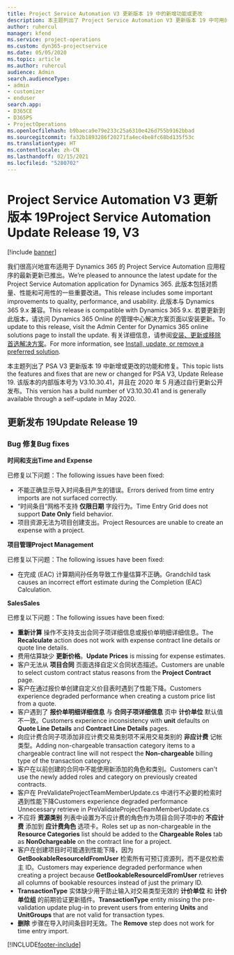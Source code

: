 ```yaml
---
title: Project Service Automation V3 更新版本 19 中的新增功能或更改
description: 本主题列出了 Project Service Automation V3 更新版本 19 中可用的功能和修复。
author: ruhercul
manager: kfend
ms.service: project-operations
ms.custom: dyn365-projectservice
ms.date: 05/05/2020
ms.topic: article
ms.author: ruhercul
audience: Admin
search.audienceType:
- admin
- customizer
- enduser
search.app:
- D365CE
- D365PS
- ProjectOperations
ms.openlocfilehash: b9baeca9e79e233c25a6310e426d755b9162bbad
ms.sourcegitcommit: fa32b1893286f20271fa4ec4be8fc68bd135f53c
ms.translationtype: HT
ms.contentlocale: zh-CN
ms.lasthandoff: 02/15/2021
ms.locfileid: "5280702"
---
```

# <a name="project-service-automation-update-release-19-v3"></a><span data-ttu-id="70197-103">Project Service Automation V3 更新版本 19</span><span class="sxs-lookup"><span data-stu-id="70197-103">Project Service Automation Update Release 19, V3</span></span>

[!include [banner](../includes/psa-now-project-operations.md)]

<span data-ttu-id="70197-104">我们很高兴地宣布适用于 Dynamics 365 的 Project Service Automation 应用程序的最新更新已推出。</span><span class="sxs-lookup"><span data-stu-id="70197-104">We’re pleased to announce the latest update for the Project Service Automation application for Dynamics 365.</span></span> <span data-ttu-id="70197-105">此版本包括对质量、性能和可用性的一些重要改进。</span><span class="sxs-lookup"><span data-stu-id="70197-105">This release includes some important improvements to quality, performance, and usability.</span></span> <span data-ttu-id="70197-106">此版本与 Dynamics 365 9.x 兼容。</span><span class="sxs-lookup"><span data-stu-id="70197-106">This release is compatible with Dynamics 365 9.x.</span></span> <span data-ttu-id="70197-107">若要更新到此版本，请访问 Dynamics 365 Online 的管理中心解决方案页面以安装更新。</span><span class="sxs-lookup"><span data-stu-id="70197-107">To update to this release, visit the Admin Center for Dynamics 365 online solutions page to install the update.</span></span> <span data-ttu-id="70197-108">有关详细信息，请参阅[安装、更新或移除首选解决方案](https://docs.microsoft.com/power-platform/admin/install-remove-preferred-solution)。</span><span class="sxs-lookup"><span data-stu-id="70197-108">For more information, see [Install, update, or remove a preferred solution](https://docs.microsoft.com/power-platform/admin/install-remove-preferred-solution).</span></span>

<span data-ttu-id="70197-109">本主题列出了 PSA V3 更新版本 19 中新增或更改的功能和修复。</span><span class="sxs-lookup"><span data-stu-id="70197-109">This topic lists the features and fixes that are new or changed for PSA V3, Update Release 19.</span></span> <span data-ttu-id="70197-110">该版本的内部版本号为 V3.10.30.41，并且在 2020 年 5 月通过自行更新公开发布。</span><span class="sxs-lookup"><span data-stu-id="70197-110">This version has a build number of V3.10.30.41 and is generally available through a self-update in May 2020.</span></span>

## <a name="update-release-19"></a><span data-ttu-id="70197-111">更新发布 19</span><span class="sxs-lookup"><span data-stu-id="70197-111">Update Release 19</span></span>

### <a name="bug-fixes"></a><span data-ttu-id="70197-112">Bug 修复</span><span class="sxs-lookup"><span data-stu-id="70197-112">Bug fixes</span></span>

<span data-ttu-id="70197-113">**时间和支出**</span><span class="sxs-lookup"><span data-stu-id="70197-113">**Time and Expense**</span></span>

<span data-ttu-id="70197-114">已修复以下问题：</span><span class="sxs-lookup"><span data-stu-id="70197-114">The following issues have been fixed:</span></span> 

- <span data-ttu-id="70197-115">不能正确显示导入时间条目产生的错误。</span><span class="sxs-lookup"><span data-stu-id="70197-115">Errors derived from time entry imports are not surfaced correctly.</span></span>
- <span data-ttu-id="70197-116">“时间条目”网格不支持 **仅限日期** 字段行为。</span><span class="sxs-lookup"><span data-stu-id="70197-116">Time Entry Grid does not support **Date Only** field behavior.</span></span>
- <span data-ttu-id="70197-117">项目资源无法为项目创建支出。</span><span class="sxs-lookup"><span data-stu-id="70197-117">Project Resources are unable to create an expense with a project.</span></span>

<span data-ttu-id="70197-118">**项目管理**</span><span class="sxs-lookup"><span data-stu-id="70197-118">**Project Management**</span></span>

<span data-ttu-id="70197-119">已修复以下问题：</span><span class="sxs-lookup"><span data-stu-id="70197-119">The following issues have been fixed:</span></span> 

-  <span data-ttu-id="70197-120">在完成 (EAC) 计算期间孙任务导致工作量估算不正确。</span><span class="sxs-lookup"><span data-stu-id="70197-120">Grandchild task causes an incorrect effort estimate during the Completion (EAC) Calculation.</span></span>

<span data-ttu-id="70197-121">**Sales**</span><span class="sxs-lookup"><span data-stu-id="70197-121">**Sales**</span></span>

<span data-ttu-id="70197-122">已修复以下问题：</span><span class="sxs-lookup"><span data-stu-id="70197-122">The following issues have been fixed:</span></span> 

- <span data-ttu-id="70197-123">**重新计算** 操作不支持支出合同子项详细信息或报价单明细详细信息。</span><span class="sxs-lookup"><span data-stu-id="70197-123">The **Recalculate** action does not work with expense contract line details or quote line details.</span></span>
- <span data-ttu-id="70197-124">费用估算缺少 **更新价格**。</span><span class="sxs-lookup"><span data-stu-id="70197-124">**Update Prices** is missing for expense estimates.</span></span>
-  <span data-ttu-id="70197-125">客户无法从 **项目合同** 页面选择自定义合同状态描述。</span><span class="sxs-lookup"><span data-stu-id="70197-125">Customers are unable to select custom contract status reasons from the **Project Contract** page.</span></span>
- <span data-ttu-id="70197-126">客户在通过报价单创建自定义价目表时遇到了性能下降。</span><span class="sxs-lookup"><span data-stu-id="70197-126">Customers experience degraded performance when creating a custom price list from a quote.</span></span>
- <span data-ttu-id="70197-127">客户遇到了 **报价单明细详细信息** 与 **合同子项详细信息** 页中 **计价单位** 默认值不一致。</span><span class="sxs-lookup"><span data-stu-id="70197-127">Customers experience inconsistency with **unit** defaults on **Quote Line Details** and **Contract Line Details** pages.</span></span>
- <span data-ttu-id="70197-128">向应计费合同子项添加非应计费交易类别项不采用交易类别的 **非应计费** 记帐类型。</span><span class="sxs-lookup"><span data-stu-id="70197-128">Adding non-chargeable transaction category items to a chargeable contract line will not respect the **Non-chargeable** billing type of the transaction category.</span></span>
- <span data-ttu-id="70197-129">客户在以前创建的合同中不能使用新添加的角色和类别。</span><span class="sxs-lookup"><span data-stu-id="70197-129">Customers can't use the newly added roles and category on previously created contracts.</span></span>
- <span data-ttu-id="70197-130">客户在 PreValidateProjectTeamMemberUpdate.cs 中进行不必要的检索时遇到性能下降</span><span class="sxs-lookup"><span data-stu-id="70197-130">Customers experience degraded performance Unnecessary retrieve in PreValidateProjectTeamMemberUpdate.cs</span></span>
- <span data-ttu-id="70197-131">不应将 **资源类别** 列表中设置为不应计费的角色作为项目合同子项中的 **不应计费** 添加到 **应计费角色** 选项卡。</span><span class="sxs-lookup"><span data-stu-id="70197-131">Roles set up as non-chargeable in the **Resource Categories** list should be added to the **Chargeable Roles** tab as **Non0chargeable** on the contract line for a project.</span></span>
- <span data-ttu-id="70197-132">客户在创建项目时可能遇到性能下降，因为 **GetBookableResourceIdFromUser** 检索所有可预订资源列，而不是仅检索主 ID。</span><span class="sxs-lookup"><span data-stu-id="70197-132">Customers may experience degraded performance when creating a project because **GetBookableResourceIdFromUser** retrieves all columns of bookable resources instead of just the primary ID.</span></span>
- <span data-ttu-id="70197-133">**TransactionType** 实体缺少用于防止输入对交易类型无效的 **计价单位** 和 **计价单位组** 的前期验证更新插件。</span><span class="sxs-lookup"><span data-stu-id="70197-133">**TransactionType** entity missing the pre-validation update plug-in to prevent users from entering **Units** and **UnitGroups** that are not valid for transaction types.</span></span>
- <span data-ttu-id="70197-134">**删除** 步骤在导入时间条目时无效。</span><span class="sxs-lookup"><span data-stu-id="70197-134">The **Remove** step does not work for time entry import.</span></span>


[!INCLUDE[footer-include](../includes/footer-banner.md)]